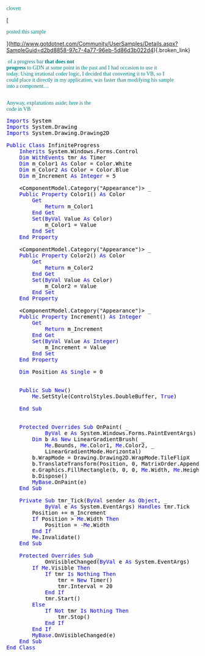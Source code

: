 <font face="Trebuchet MS" color="teal">clovett </font>
				  
[
						  
<font face="Trebuchet MS" color="teal">posted this sample </font>
				  
](http://www.gotdotnet.com/Community/UserSamples/Details.aspx?SampleGuid=d2bd8858-97c7-4a77-96eb-5d86d3b022d4){.broken_link} 
				  
<font face="Trebuchet MS" color="teal">&nbsp;of a progress bar <strong>that does not<br /> progress</strong> to GDN at some point in the past and I had occasion to use it<br /> today. Using irrational coder logic, I decided that converting it to VB, so I<br /> could place it directly in my application, was faster than modifying his sample<br /> into a component&#8230;</font> 

<font face="Trebuchet MS" color="#008080"></font>

<font face="Trebuchet MS" color="teal"><img alt="" hspace="0" src="http://www.duncanmackenzie.net/splash.jpg" align="baseline" border="0" /><br /> </font>

<font face="Trebuchet MS" color="teal">Anyway, explanations aside; here is the<br /> code in VB</font>

<pre class="code"><font color="#000000"></font><font color="#0000ff">Imports </font><font color="#000000">System
</font><font color="#0000ff">Imports </font><font color="#000000">System.Drawing
</font><font color="#0000ff">Imports </font><font color="#000000">System.Drawing.Drawing2D

</font><font color="#0000ff">Public Class </font><font color="#000000">InfiniteProgress
    </font><font color="#0000ff">Inherits </font><font color="#000000">System.Windows.Forms.Control
    </font><font color="#0000ff">Dim WithEvents </font><font color="#000000">tmr </font><font color="#0000ff">As </font><font color="#000000">Timer
    </font><font color="#0000ff">Dim </font><font color="#000000">m_Color1 </font><font color="#0000ff">As </font><font color="#000000">Color = Color.White
    </font><font color="#0000ff">Dim </font><font color="#000000">m_Color2 </font><font color="#0000ff">As </font><font color="#000000">Color = Color.Blue
    </font><font color="#0000ff">Dim </font><font color="#000000">m_Increment </font><font color="#0000ff">As Integer </font><font color="#000000">= 5

    &lt;ComponentModel.Category("Appearance")&gt; _
    </font><font color="#0000ff">Public Property </font><font color="#000000">Color1() </font><font color="#0000ff">As </font><font color="#000000">Color
        </font><font color="#0000ff">Get
            Return </font><font color="#000000">m_Color1
        </font><font color="#0000ff">End Get
        Set</font><font color="#000000">(</font><font color="#0000ff">ByVal </font><font color="#000000">Value </font><font color="#0000ff">As </font><font color="#000000">Color)
            m_Color1 = Value
        </font><font color="#0000ff">End Set
    End Property

    </font><font color="#000000">&lt;ComponentModel.Category("Appearance")&gt; _
    </font><font color="#0000ff">Public Property </font><font color="#000000">Color2() </font><font color="#0000ff">As </font><font color="#000000">Color
        </font><font color="#0000ff">Get
            Return </font><font color="#000000">m_Color2
        </font><font color="#0000ff">End Get
        Set</font><font color="#000000">(</font><font color="#0000ff">ByVal </font><font color="#000000">Value </font><font color="#0000ff">As </font><font color="#000000">Color)
            m_Color2 = Value
        </font><font color="#0000ff">End Set
    End Property

    </font><font color="#000000">&lt;ComponentModel.Category("Appearance")&gt; _
    </font><font color="#0000ff">Public Property </font><font color="#000000">Increment() </font><font color="#0000ff">As Integer
        Get
            Return </font><font color="#000000">m_Increment
        </font><font color="#0000ff">End Get
        Set</font><font color="#000000">(</font><font color="#0000ff">ByVal </font><font color="#000000">Value </font><font color="#0000ff">As Integer</font><font color="#000000">)
            m_Increment = Value
        </font><font color="#0000ff">End Set
    End Property

    Dim </font><font color="#000000">Position </font><font color="#0000ff">As Single </font><font color="#000000">= 0


    </font><font color="#0000ff">Public Sub New</font><font color="#000000">()
        </font><font color="#0000ff">Me</font><font color="#000000">.SetStyle(ControlStyles.DoubleBuffer, </font><font color="#0000ff">True</font><font color="#000000">)

    </font><font color="#0000ff">End Sub


    Protected Overrides Sub </font><font color="#000000">OnPaint( _
            </font><font color="#0000ff">ByVal </font><font color="#000000">e </font><font color="#0000ff">As </font><font color="#000000">System.Windows.Forms.PaintEventArgs)
        </font><font color="#0000ff">Dim </font><font color="#000000">b </font><font color="#0000ff">As New </font><font color="#000000">LinearGradientBrush( _
            </font><font color="#0000ff">Me</font><font color="#000000">.Bounds, </font><font color="#0000ff">Me</font><font color="#000000">.Color1, </font><font color="#0000ff">Me</font><font color="#000000">.Color2, _
            LinearGradientMode.Horizontal)
        b.WrapMode = Drawing.Drawing2D.WrapMode.TileFlipX
        b.TranslateTransform(Position, 0, MatrixOrder.Append)
        e.Graphics.FillRectangle(b, 0, 0, </font><font color="#0000ff">Me</font><font color="#000000">.Width, </font><font color="#0000ff">Me</font><font color="#000000">.Height)
        b.Dispose()
        </font><font color="#0000ff">MyBase</font><font color="#000000">.OnPaint(e)
    </font><font color="#0000ff">End Sub

    Private Sub </font><font color="#000000">tmr_Tick(</font><font color="#0000ff">ByVal </font><font color="#000000">sender </font><font color="#0000ff">As Object</font><font color="#000000">, _
            </font><font color="#0000ff">ByVal </font><font color="#000000">e </font><font color="#0000ff">As </font><font color="#000000">System.EventArgs) </font><font color="#0000ff">Handles </font><font color="#000000">tmr.Tick
        Position += m_Increment
        </font><font color="#0000ff">If </font><font color="#000000">Position &gt; </font><font color="#0000ff">Me</font><font color="#000000">.Width </font><font color="#0000ff">Then
            </font><font color="#000000">Position = -</font><font color="#0000ff">Me</font><font color="#000000">.Width
        </font><font color="#0000ff">End If
        Me</font><font color="#000000">.Invalidate()
    </font><font color="#0000ff">End Sub

    Protected Overrides Sub </font><font color="#000000">_
            OnVisibleChanged(</font><font color="#0000ff">ByVal </font><font color="#000000">e </font><font color="#0000ff">As </font><font color="#000000">System.EventArgs)
        </font><font color="#0000ff">If Me</font><font color="#000000">.Visible </font><font color="#0000ff">Then
            If </font><font color="#000000">tmr </font><font color="#0000ff">Is Nothing Then
                </font><font color="#000000">tmr = </font><font color="#0000ff">New </font><font color="#000000">Timer()
                tmr.Interval = 20
            </font><font color="#0000ff">End If
            </font><font color="#000000">tmr.Start()
        </font><font color="#0000ff">Else
            If Not </font><font color="#000000">tmr </font><font color="#0000ff">Is Nothing Then
                </font><font color="#000000">tmr.Stop()
            </font><font color="#0000ff">End If
        End If
        MyBase</font><font color="#000000">.OnVisibleChanged(e)
    </font><font color="#0000ff">End Sub
End Class</font>
</pre>